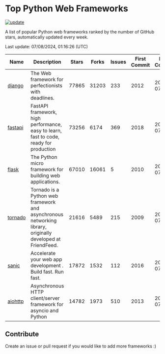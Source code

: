 # Top Python Web Frameworks

[![update](https://github.com/sunnysid3up/python-web-frameworks/actions/workflows/update.yml/badge.svg)](https://github.com/sunnysid3up/python-web-frameworks/actions/workflows/update.yml)

A list of popular Python web frameworks ranked by the number of GitHub stars, automatically updated every week.

Last update: 07/08/2024, 01:16:26 (UTC)

| Name          | Description          | Stars                     | Forks          | Issues               | First Commit        | Last Commit         |
|---------------|----------------------|---------------------------|----------------|----------------------|---------------------|---------------------|
| [django](https://github.com/django/django) | The Web framework for perfectionists with deadlines. | 77865 | 31203 | 233 | 2012 | 2024-07-07 |
| [fastapi](https://github.com/tiangolo/fastapi) | FastAPI framework, high performance, easy to learn, fast to code, ready for production | 73256 | 6174 | 369 | 2018 | 2024-07-08 |
| [flask](https://github.com/pallets/flask) | The Python micro framework for building web applications. | 67010 | 16061 | 5 | 2010 | 2024-07-08 |
| [tornado](https://github.com/tornadoweb/tornado) | Tornado is a Python web framework and asynchronous networking library, originally developed at FriendFeed. | 21616 | 5489 | 215 | 2009 | 2024-07-07 |
| [sanic](https://github.com/sanic-org/sanic) |  Accelerate your web app development . Build fast. Run fast. | 17872 | 1532 | 112 | 2016 | 2024-07-08 |
| [aiohttp](https://github.com/aio-libs/aiohttp) | Asynchronous HTTP client/server framework for asyncio and Python | 14782 | 1973 | 510 | 2013 | 2024-07-07 |

## Contribute 

Create an issue or pull request if you would like to add more frameworks :)